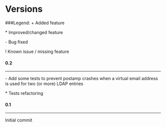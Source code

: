 Versions
========

###Legend:
\+ Added feature

\* Improved/changed feature

\- Bug fixed

\! Known issue / missing feature


#### 0.2
------------
\- Add some tests to prevent postamp crashes when a virtual email address is used for two (or more) LDAP entries

\* Tests refactoring


#### 0.1
------------
Initial commit